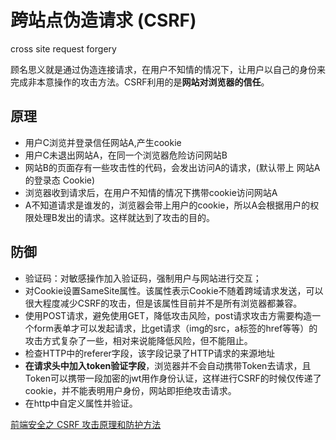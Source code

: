 # 跨站点伪造请求 (CSRF)

cross site request forgery

顾名思义就是通过伪造连接请求，在用户不知情的情况下，让用户以自己的身份来完成非本意操作的攻击方法。CSRF利用的是**网站对浏览器的信任**。

## 原理

* 用户C浏览并登录信任网站A,产生cookie
* 用户C未退出网站A，在同一个浏览器危险访问网站B
* 网站B的页面存有一些攻击性的代码，会发出访问A的请求，(默认带上 网站A 的登录态 Cookie)
* 浏览器收到请求后，在用户不知情的情况下携带cookie访问网站A
* A不知道请求是谁发的，浏览器会带上用户的cookie，所以A会根据用户的权限处理B发出的请求。这样就达到了攻击的目的。

## 防御

* 验证码：对敏感操作加入验证码，强制用户与网站进行交互；
* 对Cookie设置SameSite属性。该属性表示Cookie不随着跨域请求发送，可以很大程度减少CSRF的攻击，但是该属性目前并不是所有浏览器都兼容。
* 使用POST请求，避免使用GET，降低攻击风险，post请求攻击方需要构造一个form表单才可以发起请求，比get请求（img的src，a标签的href等等）的攻击方式复杂了一些，相对来说能降低风险，但不能阻止。
* 检查HTTP中的referer字段，该字段记录了HTTP请求的来源地址
* **在请求头中加入token验证字段**，浏览器并不会自动携带Token去请求，且Token可以携带一段加密的jwt用作身份认证，这样进行CSRF的时候仅传递了cookie，并不能表明用户身份，网站即拒绝攻击请求。
* 在http中自定义属性并验证。

[前端安全之 CSRF 攻击原理和防护方法](https://juejin.cn/post/6844904021308735502#heading-74)
